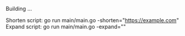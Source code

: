 Building ...

Shorten script: go run main/main.go -shorten="https://example.com" <br>
Expand script: go run main/main.go -expand=""

